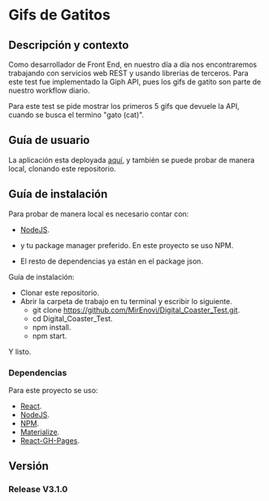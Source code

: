 

# Gifs de Gatitos

## Descripción y contexto

Como desarrollador de Front End, en nuestro día a día nos encontraremos trabajando con servicios web REST y usando librerias de terceros.
Para este test fue implementado la Giph API, pues los gifs de gatito son parte de nuestro workflow diario.

Para este test se pide mostrar los primeros 5 gifs que devuele la API, cuando se busca el termino "gato (cat)". 



## Guía de usuario

La aplicación esta deployada [aquí](https://mirenovi.github.io/Digital_Coaster_Test/), y también se puede probar de manera local, clonando este repositorio.


## Guía de instalación

Para probar de manera local es necesario contar con:
- [NodeJS](https://nodejs.org/es/).
- y tu package manager preferido. En este proyecto se uso NPM.

- El resto de dependencias ya están en el package json.


Guía de instalación:

- Clonar este repositorio.
- Abrir la carpeta de trabajo en tu terminal y escribir lo siguiente.
    - git clone https://github.com/MirEnovi/Digital_Coaster_Test.git.
    - cd Digital_Coaster_Test.
    - npm install.
    - npm start.

Y listo.

### Dependencias

Para este proyecto se uso:
- [React](https://jedwatson.github.io/react-select/).
- [NodeJS](https://nodejs.org/es/).
- [NPM](https://www.npmjs.com/).
- [Materialize](https://materializecss.com/getting-started.html).
- [React-GH-Pages](https://github.com/gitname/react-gh-pages).


## Versión

### Release V3.1.0
